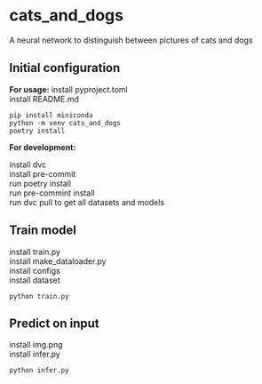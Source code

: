 # cats_and_dogs
A neural network to distinguish between pictures of cats and dogs

## Initial configuration
**For usage:**
install pyproject.toml  
install README.md  
```
pip install miniconda
python -m venv cats_and_dogs
poetry install
```

**For development:**

install dvc  
install pre-commit  
run poetry install  
run pre-commint install  
run dvc pull to get all datasets and models  

## Train model
install train.py  
install make_dataloader.py  
install configs  
install dataset  
```
python train.py
```

## Predict on input
install img.png  
install infer.py  
```
python infer.py
```

